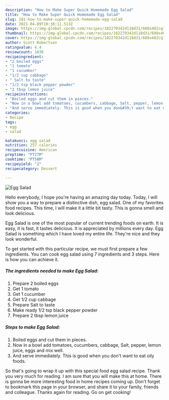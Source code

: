 ```yaml
---
description: "How to Make Super Quick Homemade Egg Salad"
title: "How to Make Super Quick Homemade Egg Salad"
slug: 281-how-to-make-super-quick-homemade-egg-salad
date: 2021-04-09T10:38:11.513Z
image: https://img-global.cpcdn.com/recipes/182270342d118d31/680x482cq70/egg-salad-recipe-main-photo.jpg
thumbnail: https://img-global.cpcdn.com/recipes/182270342d118d31/680x482cq70/egg-salad-recipe-main-photo.jpg
cover: https://img-global.cpcdn.com/recipes/182270342d118d31/680x482cq70/egg-salad-recipe-main-photo.jpg
author: Scott Robertson
ratingvalue: 4.4
reviewcount: 1030
recipeingredient:
- "2 boiled eggs"
- "1 tomato"
- "1 cucumber"
- "1/2 cup cabbage"
- " Salt to taste"
- "1/2 tsp black pepper powder"
- "2 tbsp lemon juice"
recipeinstructions:
- "Boiled eggs and cut them in pieces."
- "Now in a bowl add tomatoes, cucumbers, cabbage, Salt, pepper, lemon juice, eggs and mix well."
- "And serve immediately. This is good when you don&#39;t want to eat oily foods."
categories:
- Recipe
tags:
- egg
- salad

katakunci: egg salad 
nutrition: 257 calories
recipecuisine: American
preptime: "PT27M"
cooktime: "PT58M"
recipeyield: "2"
recipecategory: Dessert

---
```



![Egg Salad](https://img-global.cpcdn.com/recipes/182270342d118d31/680x482cq70/egg-salad-recipe-main-photo.jpg)

Hello everybody, I hope you're having an amazing day today. Today, I will show you a way to prepare a distinctive dish, egg salad. One of my favorites food recipes. This time, I will make it a little bit tasty. This is gonna smell and look delicious.

Egg Salad is one of the most popular of current trending foods on earth. It is easy, it is fast, it tastes delicious. It is appreciated by millions every day. Egg Salad is something which I have loved my entire life. They're nice and they look wonderful.




To get started with this particular recipe, we must first prepare a few ingredients. You can cook egg salad using 7 ingredients and 3 steps. Here is how you can achieve it.

<!--inarticleads1-->

##### The ingredients needed to make Egg Salad:

1. Prepare 2 boiled eggs
1. Get 1 tomato
1. Get 1 cucumber
1. Get 1/2 cup cabbage
1. Prepare  Salt to taste
1. Make ready 1/2 tsp black pepper powder
1. Prepare 2 tbsp lemon juice




<!--inarticleads2-->

##### Steps to make Egg Salad:

1. Boiled eggs and cut them in pieces.
1. Now in a bowl add tomatoes, cucumbers, cabbage, Salt, pepper, lemon juice, eggs and mix well.
1. And serve immediately. This is good when you don&#39;t want to eat oily foods.




So that's going to wrap it up with this special food egg salad recipe. Thank you very much for reading. I am sure that you will make this at home. There is gonna be more interesting food in home recipes coming up. Don't forget to bookmark this page in your browser, and share it to your family, friends and colleague. Thanks again for reading. Go on get cooking!
